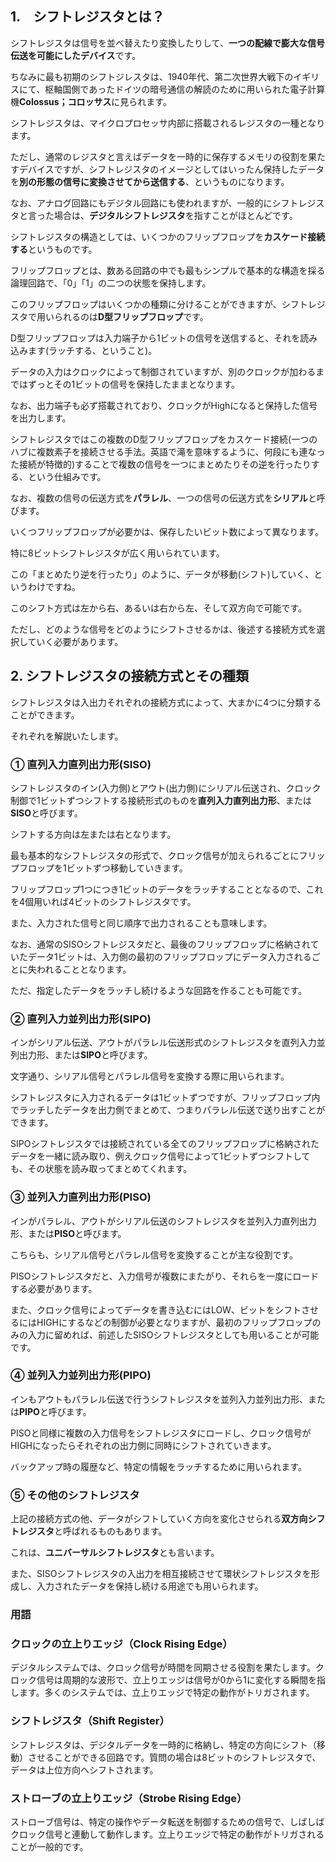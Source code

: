 
## 1.　シフトレジスタとは？

シフトレジスタは信号を並べ替えたり変換したりして、**一つの配線で膨大な信号伝送を可能にしたデバイス**です。　

ちなみに最も初期のシフトジレスタは、1940年代、第二次世界大戦下のイギリスにて、枢軸国側であったドイツの暗号通信の解読のために用いられた電子計算機**Colossus；コロッサス**に見られます。

シフトレジスタは、マイクロプロセッサ内部に搭載されるレジスタの一種となります。

ただし、通常のレジスタと言えばデータを一時的に保存するメモリの役割を果たすデバイスですが、シフトレジスタのイメージとしてはいったん保持したデータを**別の形態の信号に変換させてから送信する**、というものになります。

なお、アナログ回路にもデジタル回路にも使われますが、一般的にシフトレジスタと言った場合は、**デジタルシフトレジスタ**を指すことがほとんどです。

シフトレジスタの構造としては、いくつかのフリップフロップを**カスケード接続する**というものです。

フリップフロップとは、数ある回路の中でも最もシンプルで基本的な構造を採る論理回路で、「0」「1」の二つの状態を保持します。

このフリップフロップはいくつかの種類に分けることができますが、シフトレジスタで用いられるのは**D型フリップフロップ**です。

D型フリップフロップは入力端子から1ビットの信号を送信すると、それを読み込みます(ラッチする、ということ)。

データの入力はクロックによって制御されていますが、別のクロックが加わるまではずっとその1ビットの信号を保持したままとなります。

なお、出力端子も必ず搭載されており、クロックがHighになると保持した信号を出力します。

シフトレジスタではこの複数のD型フリップフロップをカスケード接続(一つのハブに複数素子を接続させる手法。英語で滝を意味するように、何段にも連なった接続が特徴的)することで複数の信号を一つにまとめたりその逆を行ったりする、という仕組みです。

なお、複数の信号の伝送方式を**パラレル**、一つの信号の伝送方式を**シリアル**と呼びます。

いくつフリップフロップが必要かは、保存したいビット数によって異なります。

特に8ビットシフトレジスタが広く用いられています。

この「まとめたり逆を行ったり」のように、データが移動(シフト)していく、というわけですね。

このシフト方式は左から右、あるいは右から左、そして双方向で可能です。

ただし、どのような信号をどのようにシフトさせるかは、後述する接続方式を選択していく必要があります。

## 2. シフトレジスタの接続方式とその種類

シフトレジスタは入出力それぞれの接続方式によって、大まかに4つに分類することができます。

それぞれを解説いたします。

### ① 直列入力直列出力形(SISO)

シフトレジスタのイン(入力側)とアウト(出力側)にシリアル伝送され、クロック制御で1ビットずつシフトする接続形式のものを**直列入力直列出力形**、または**SISO**と呼びます。

シフトする方向は左または右となります。

最も基本的なシフトレジスタの形式で、クロック信号が加えられるごとにフリップフロップを1ビットずつ移動していきます。

フリップフロップ1つにつき1ビットのデータをラッチすることとなるので、これを4個用いれば4ビットのシフトレジスタです。

また、入力された信号と同じ順序で出力されることも意味します。

なお、通常のSISOシフトレジスタだと、最後のフリップフロップに格納されていたデータ1ビットは、入力側の最初のフリップフロップにデータ入力されるごとに失われることとなります。

ただ、指定したデータをラッチし続けるような回路を作ることも可能です。

### ② 直列入力並列出力形(SIPO)

インがシリアル伝送、アウトがパラレル伝送形式のシフトレジスタを直列入力並列出力形、または**SIPO**と呼びます。

文字通り、シリアル信号とパラレル信号を変換する際に用いられます。

シフトレジスタに入力されるデータは1ビットずつですが、フリップフロップ内でラッチしたデータを出力側でまとめて、つまりパラレル伝送で送り出すことができます。

SIPOシフトレジスタでは接続されている全てのフリップフロップに格納されたデータを一緒に読み取り、例えクロック信号によって1ビットずつシフトしても、その状態を読み取ってまとめてくれます。

### ③ 並列入力直列出力形(PISO)

インがパラレル、アウトがシリアル伝送のシフトレジスタを並列入力直列出力形、または**PISO**と呼びます。

こちらも、シリアル信号とパラレル信号を変換することが主な役割です。

PISOシフトレジスタだと、入力信号が複数にまたがり、それらを一度にロードする必要があります。

また、クロック信号によってデータを書き込むにはLOW、ビットをシフトさせるにはHIGHにするなどの制御が必要となりますが、最初のフリップフロップのみの入力に留めれば、前述したSISOシフトレジスタとしても用いることが可能です。

### ④ 並列入力並列出力形(PIPO)

インもアウトもパラレル伝送で行うシフトレジスタを並列入力並列出力形、または**PIPO**と呼びます。

PISOと同様に複数の入力信号をシフトレジスタにロードし、クロック信号がHIGHになったらそれぞれの出力側に同時にシフトされていきます。

バックアップ時の履歴など、特定の情報をラッチするために用いられます。

### ⑤ その他のシフトレジスタ

上記の接続方式の他、データがシフトしていく方向を変化させられる**双方向シフトレジスタ**と呼ばれるものもあります。

これは、**ユニバーサルシフトレジスタ**とも言います。

また、SISOシフトレジスタの入出力を相互接続させて環状シフトレジスタを形成し、入力されたデータを保持し続ける用途でも用いられます。

### 用語

### クロックの立上りエッジ（Clock Rising Edge）

デジタルシステムでは、クロック信号が時間を同期させる役割を果たします。クロック信号は周期的な波形で、立上りエッジは信号が0から1に変化する瞬間を指します。多くのシステムでは、立上りエッジで特定の動作がトリガされます。

### シフトレジスタ（Shift Register）

シフトレジスタは、デジタルデータを一時的に格納し、特定の方向にシフト（移動）させることができる回路です。質問の場合は8ビットのシフトレジスタで、データは上位方向へシフトされます。

### ストローブの立上りエッジ（Strobe Rising Edge）

ストローブ信号は、特定の操作やデータ転送を制御するための信号で、しばしばクロック信号と連動して動作します。立上りエッジで特定の動作がトリガされることが一般的です。
